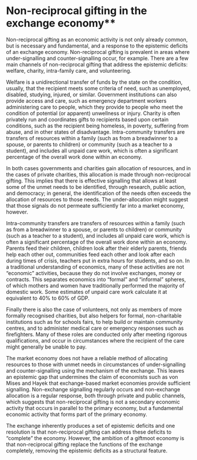 # Non-reciprocal gifting in the exchange economy**

Non-reciprocal gifting as an economic activity is not only already common, but  is necessary and fundamental, and a response to the epistemic deficits of an exchange economy.  Non-reciprocal gifting is prevalent in areas where under-signalling and counter-signalling occur, for example.  There are a few main channels of non-reciprocal gifting that address the epistemic deficits: welfare, charity, intra-family care, and volunteering.

Welfare is a unidirectional transfer of funds by the state on the condition, usually, that the recipient meets some criteria of need, such as unemployed, disabled, studying,  injured, or similar.  Government institutions can also provide access and care, such as emergency department workers administering care to people, which they provide to people who meet the condition of potential (or apparent) unwellness or injury.  Charity is often privately run and coordinates gifts to recipients based upon certain conditions, such as the recipient being homeless, in poverty, suffering from abuse, and in other states of disadvantage.  Intra-community transfers are transfers of resources within a family (such as from a breadwinner to a spouse, or parents to children) or community (such as a teacher to a student), and includes all unpaid care work, which is often a significant percentage of the overall work done within an economy.

In both cases governments and charities gain allocation of resources, and in the cases of private charities, this allocation is made through non-reciprocal gifting.  This implies that there is effective signalling that allows at least some of the unmet needs to be identified, through research, public action, and democracy; in general, the identification of the needs often exceeds the allocation of resources to those needs.  The under-allocation might suggest that those signals do not permeate sufficiently far into a market economy, however.

Intra-community transfers are transfers of resources within a family (such as from a breadwinner to a spouse, or parents to children) or community (such as a teacher to a student), and includes all unpaid care work, which is often a significant percentage of the overall work done within an economy.  Parents feed their children, children look after their elderly parents, friends help each other out, communities feed each other and look after each during times of crisis, teachers put in extra hours for students, and so on.  In a traditional understanding of economics, many of these activities are not “economic” activities, because they do not involve exchanges, money or contracts.  This separates economics into “formal” and “informal” spheres, of which mothers and women have traditionally performed the majority of domestic work.  Some estimates of unpaid care work calculate it at equivalent to 40% to 60% of GDP.

Finally there is also the case of volunteers, not only as members of more formally recognised charities, but also helpers for formal, non-charitable institutions such as for schools fairs, to help build or maintain community centres, and to administer medical care or emergency responses such as firefighters.  Many of these roles are conducted only after meeting rigorous qualifications, and occur in circumstances where the recipient of the care might generally be unable to pay.

The market economy does not have a reliable method of allocating resources to those with unmet needs in circumstances of under-signalling and counter-signalling using the mechanism of the exchange.  This leaves an epistemic gap that undermines the claim of economists such as von Mises and Hayek that exchange-based market economies provide sufficient signalling.  Non-exchange signalling regularly occurs and non-exchange allocation is a regular response, both through private and public channels, which suggests that non-reciprocal gifting is not a secondary economic activity that occurs in parallel to the primary economy, but a fundamental economic activity that forms part of the primary economy.

The exchange inherently produces a set of epistemic deficits and one resolution is that non-reciprocal gifting can address these deficits to “complete” the economy.  However, the ambition of a giftmoot economy is that non-reciprocal gifting replace the functions of the exchange completely, removing the epistemic deficits as a structural feature.